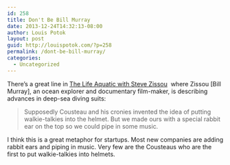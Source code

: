 ```yaml
---
id: 258
title: Don't Be Bill Murray
date: 2013-12-24T14:32:13-08:00
author: Louis Potok
layout: post
guid: http://louispotok.com/?p=258
permalink: /dont-be-bill-murray/
categories:
  - Uncategorized
---
```

There&#8217;s a great line in [The Life Aquatic with Steve Zissou](http://www.amazon.com/gp/product/B003QSGF0C/ref=as_li_ss_tl?ie=UTF8&camp=1789&creative=390957&creativeASIN=B003QSGF0C&linkCode=as2&tag=capilactio-20)  where Zissou [Bill Murray], an ocean explorer and documentary film-maker, is describing advances in deep-sea diving suits:

> Supposedly Cousteau and his cronies invented the idea of putting walkie-talkies into the helmet. But we made ours with a special rabbit ear on the top so we could pipe in some music.

I think this is a great metaphor for startups. Most new companies are adding rabbit ears and piping in music. Very few are the Cousteaus who are the first to put walkie-talkies into helmets.
